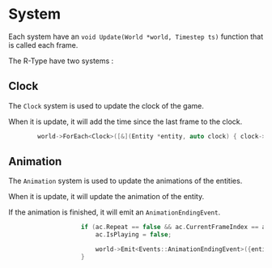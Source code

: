# System

Each system have an `void Update(World *world, Timestep ts)` function that is called each frame.

The R-Type have two systems :


## Clock

The `Clock` system is used to update the clock of the game.

When it is update, it will add the time since the last frame to the clock.

```c++
        world->ForEach<Clock>([&](Entity *entity, auto clock) { clock->ElapsedTime += ts; });
```

## Animation

The `Animation` system is used to update the animations of the entities.

When it is update, it will update the animation of the entity.

If the animation is finished, it will emit an `AnimationEndingEvent`.

```c++
                    if (ac.Repeat == false && ac.CurrentFrameIndex == ac.Frames.size() - 1) {
                        ac.IsPlaying = false;

                        world->Emit<Events::AnimationEndingEvent>({entity});
                    }
```